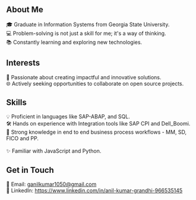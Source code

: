 ## About Me
🎓 Graduate in Information Systems from Georgia State University. <br/> 
💻 Problem-solving is not just a skill for me; it's a way of thinking. <br/>
📚 Constantly learning and exploring new technologies. <br/>
## Interests
💖 Passionate about creating impactful and innovative solutions. <br/> 
🌐 Actively seeking opportunities to collaborate on open source projects. <br/> 
## Skills
💡 Proficient in languages like SAP-ABAP, and SQL. <br/> 
🛠️ Hands on experience with Integration tools like SAP CPI and Dell_Boomi. <br/> 
🧠 Strong knowledge in end to end business process workflows - MM, SD, FICO and PP. <br/>  
✨ Familiar with JavaScript and Python. <br/> 
## Get in Touch
📧 Email: ganilkumar1050@gmail.com <br/> 
🔗 LinkedIn: https://www.linkedin.com/in/anil-kumar-grandhi-966535145 <br/> 
